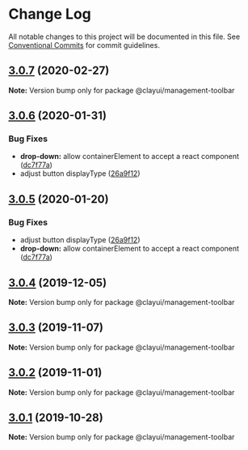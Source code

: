 # Change Log

All notable changes to this project will be documented in this file.
See [Conventional Commits](https://conventionalcommits.org) for commit guidelines.

## [3.0.7](https://github.com/liferay/clay/tree/master/packages/clay-management-toolbar/compare/@clayui/management-toolbar@3.0.6...@clayui/management-toolbar@3.0.7) (2020-02-27)

**Note:** Version bump only for package @clayui/management-toolbar

## [3.0.6](https://github.com/liferay/clay/tree/master/packages/clay-management-toolbar/compare/@clayui/management-toolbar@3.0.3...@clayui/management-toolbar@3.0.6) (2020-01-31)

### Bug Fixes

-   **drop-down:** allow containerElement to accept a react component ([dc7f77a](https://github.com/liferay/clay/tree/master/packages/clay-management-toolbar/commit/dc7f77a))
-   adjust button displayType ([26a9f12](https://github.com/liferay/clay/tree/master/packages/clay-management-toolbar/commit/26a9f12))

## [3.0.5](https://github.com/liferay/clay/tree/master/packages/clay-management-toolbar/compare/@clayui/management-toolbar@3.0.3...@clayui/management-toolbar@3.0.5) (2020-01-20)

### Bug Fixes

-   adjust button displayType ([26a9f12](https://github.com/liferay/clay/tree/master/packages/clay-management-toolbar/commit/26a9f12))
-   **drop-down:** allow containerElement to accept a react component ([dc7f77a](https://github.com/liferay/clay/tree/master/packages/clay-management-toolbar/commit/dc7f77a))

## [3.0.4](https://github.com/liferay/clay/tree/master/packages/clay-management-toolbar/compare/@clayui/management-toolbar@3.0.3...@clayui/management-toolbar@3.0.4) (2019-12-05)

**Note:** Version bump only for package @clayui/management-toolbar

## [3.0.3](https://github.com/liferay/clay/tree/master/packages/clay-management-toolbar/compare/@clayui/management-toolbar@3.0.2...@clayui/management-toolbar@3.0.3) (2019-11-07)

**Note:** Version bump only for package @clayui/management-toolbar

## [3.0.2](https://github.com/liferay/clay/tree/master/packages/clay-management-toolbar/compare/@clayui/management-toolbar@3.0.1...@clayui/management-toolbar@3.0.2) (2019-11-01)

**Note:** Version bump only for package @clayui/management-toolbar

## [3.0.1](https://github.com/liferay/clay/tree/master/packages/clay-management-toolbar/compare/@clayui/management-toolbar@3.0.0...@clayui/management-toolbar@3.0.1) (2019-10-28)

**Note:** Version bump only for package @clayui/management-toolbar
